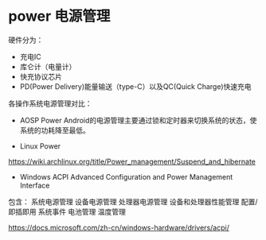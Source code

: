 # power 电源管理


硬件分为：
- 充电IC
- 库仑计（电量计）
- 快充协议芯片
- PD(Power Delivery)能量输送（type-C）以及QC(Quick Charge)快速充电


各操作系统电源管理对比：

- AOSP Power
Android的电源管理主要通过锁和定时器来切换系统的状态，使系统的功耗降至最低。

- Linux Power

https://wiki.archlinux.org/title/Power_management/Suspend_and_hibernate

- Windows ACPI
Advanced Configuration and Power Management Interface

包含：
系统电源管理
设备电源管理
处理器电源管理
设备和处理器性能管理
配置/即插即用
系统事件
电池管理
温度管理


https://docs.microsoft.com/zh-cn/windows-hardware/drivers/acpi/








